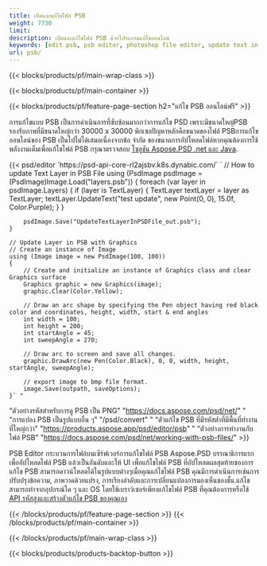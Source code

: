 ```yaml
---
title: เปิดและแก้ไขไฟล์ PSB
weight: 7730
limit: 
description: เปิดและแก้ไขไฟล์ PSB ด้วยโปรแกรมแก้ไขออนไลน์
keywords: [edit psb, psb editor, photoshop file editor, update text in psb, update psb, open psb, update text in psb]
url: psb/
---
```


{{< blocks/products/pf/main-wrap-class >}}

{{< blocks/products/pf/main-container >}}

{{< blocks/products/pf/feature-page-section h2="แก้ไข PSB ออนไลน์ฟรี" >}}
<p>การแก้ไขแบบ PSB เป็นการดำเนินการที่ซับซ้อนมากกว่าการแก้ไข PSD เพราะมีขนาดใหญ่PSB รองรับภาพที่มีขนาดใหญ่กว่า 30000 x 30000 พิกเซลปัญหาหลักคือขนาดของไฟล์ PSBการแก้ไขออนไลน์ของ PSB เป็นไปไม่ได้เสมอเนื่องจากข้อ จำกัด ของขนาดการอัปโหลดไฟล์หากคุณต้องการใช้พลังงานเต็มเพื่อแก้ไขไฟล์ PSB กรุณาตรวจสอบ <a href="/psd/{{< lang-code >}}">โซลูชัน Aspose.PSD .net และ Java</a>. </p>
{{< psd/editor `https://psd-api-core-rl2ajsbv.k8s.dynabic.com/` 
`	// How to update Text Layer in PSB File
	using (PsdImage psdImage = (PsdImage)Image.Load("layers.psb"))
  	{
		foreach (var layer in psdImage.Layers)
		{
			if (layer is TextLayer)
			{
				TextLayer textLayer = layer as TextLayer;
				textLayer.UpdateText("test update", new Point(0, 0), 15.0f, Color.Purple);
			}
		}

		psdImage.Save("UpdateTextLayerInPSDFile_out.psb");
	}
	
	// Update Layer in PSB with Graphics
	// Create an instance of Image
	using (Image image = new PsdImage(100, 100))
	{
		// Create and initialize an instance of Graphics class and clear Graphics surface
		Graphics graphic = new Graphics(image);
		graphic.Clear(Color.Yellow);

		// Draw an arc shape by specifying the Pen object having red black color and coordinates, height, width, start & end angles                 
		int width = 100;
		int height = 200;
		int startAngle = 45;
		int sweepAngle = 270;

		// Draw arc to screen and save all changes.
		graphic.DrawArc(new Pen(Color.Black), 0, 0, width, height, startAngle, sweepAngle);

		// export image to bmp file format.
		image.Save(outpath, saveOptions);
	}` "
“ตัวอย่างรหัสสำหรับการดู PSB เป็น PNG"  "https://docs.aspose.com/psd/net/" "
“การแปลง PSB เป็นรูปแบบอื่น ๆ"  "/psd/convert" "
“ตัวแก้ไข PSB ที่มีรหัสต่ำที่มีพื้นที่ทำงานที่ใหญ่กว่า" "https://products.aspose.app/psd/editor/psb" "
“ตัวอย่างการทำงานกับไฟล์ PSB" "https://docs.aspose.com/psd/net/working-with-psb-files/" >}}
<p>PSB Editor กระบวนการไฟล์บนเซิร์ฟเวอร์การแก้ไขไฟล์ PSB Aspose.PSD บรรณาธิการแรกเพื่ออัปโหลดไฟล์ PSB แล้วเป็นอันดับและให้ UI เพื่อแก้ไขไฟล์ PSB ที่อัปโหลดผลสุดท้ายของการแก้ไข PSB สามารถดาวน์โหลดได้ในรูปแบบต่างๆเมื่อคุณแก้ไขไฟล์ PSB คุณมีการดำเนินการเช่นการปรับปรุงข้อความ, ภาพวาดด้วยแปรง, การเรียงลำดับและการเปลี่ยนแปลงการมองเห็นของชั้น.แก้ไขสามารถทำจากอุปกรณ์ใด ๆ และ OS โดยใช้เบราว์เซอร์เพียงแก้ไขไฟล์ PSB ที่คุณต้องการหรือใช้ <a href="https://docs.aspose.com/psd/net/working-with-psb-files/">API รหัสสูงและสร้างตัวแก้ไข PSB ของคุณเอง</a></p>

{{< /blocks/products/pf/feature-page-section >}}
{{< /blocks/products/pf/main-container >}}


{{< /blocks/products/pf/main-wrap-class >}}

{{< blocks/products/products-backtop-button >}}
